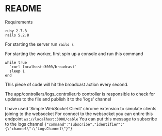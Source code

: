 # README

Requirements
```
ruby 2.7.3
rails 5.2.8
```

For starting the server run
```rails s```

For starting the worker, first spin up a console and run this command
```
while true
  `curl localhost:3000/broadcast`
  sleep 1
end
```

This piece of code will hit the broadcast action every second.


The app/controllers/logs_controller.rb controller is responsible to check for updates to the file and publish it to the 'logs' channel

I have used 'Simple WebSocket Client' chrome extension to simulate clients joining to the websocket 
For connect to the websocket you can entire this endpoint
```ws://localhost:3000/cable```
You can put this message to subscribe to the logs channel
```{"command":"subscribe","identifier":"{\"channel\":\"LogsChannel\"}"}```
